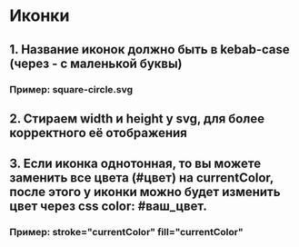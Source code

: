 # Иконки

## 1. Название иконок должно быть в kebab-case (через - с маленькой буквы)

### Пример: square-circle.svg

## 2. Стираем width и height у svg, для более корректного её отображения

## 3. Если иконка однотонная, то вы можете заменить все цвета (#цвет) на currentColor, после этого у иконки можно будет изменить цвет через css color: #ваш_цвет.

### Пример: stroke="currentColor" fill="currentColor"